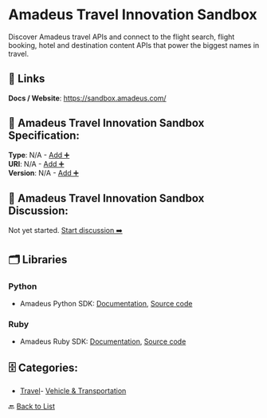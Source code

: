 # Amadeus Travel Innovation Sandbox

Discover Amadeus travel APIs and connect to the flight search, flight booking, hotel and destination content APIs that power the biggest names in travel.

##  🔗 Links
**Docs / Website**: https://sandbox.amadeus.com/

## 🧬 Amadeus Travel Innovation Sandbox Specification:
**Type**: N/A - [Add ➕](https://github.com/apis-list/apis-list/edit/main/apis.yaml#L627)  
**URI**: N/A - [Add ➕](https://github.com/apis-list/apis-list/edit/main/apis.yaml#L627)  
**Version**: N/A - [Add ➕](https://github.com/apis-list/apis-list/edit/main/apis.yaml#L627)

## 💬 Amadeus Travel Innovation Sandbox Discussion:
Not yet started. [Start discussion ➡️](https://github.com/apis-list/apis-list/discussions/new)

## 🗂️ Libraries
### Python
- Amadeus Python SDK: [Documentation](https://github.com/amadeus4dev/amadeus-python), [Source code](https://pypi.org/project/amadeus/)
### Ruby
- Amadeus Ruby SDK: [Documentation](https://github.com/amadeus4dev/amadeus-ruby), [Source code](https://rubygems.org/gems/amadeus)


## 🗄️ Categories:
- [Travel](https://github.com/apis-list/apis-list#travel-)- [Vehicle & Transportation](https://github.com/apis-list/apis-list#vehicle--transportation-)

🔙  [Back to List](https://github.com/apis-list/apis-list)
